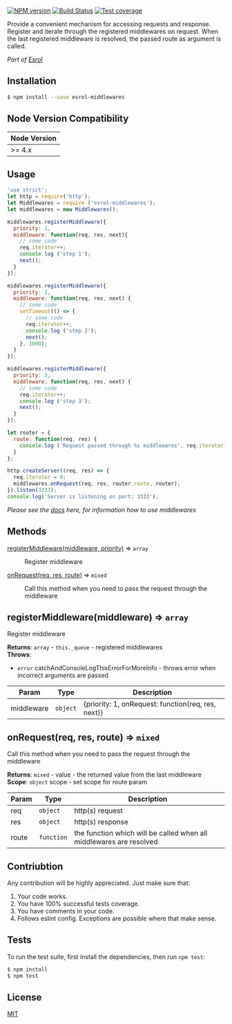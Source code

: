 
[![NPM version][npm-image]][npm-url] 
[![Build Status][travis-image]][travis-url] 
[![Test coverage][coveralls-image]][coveralls-url]

Provide a convenient mechanism for accessing requests and response. Register and iterate through the registered middlewares on request. When the last registered middleware is resolved, the passed route as argument is called.

*Part of [Esrol](https://github.com/esrol/esrol)*

## Installation

```sh
$ npm install --save esrol-middlewares
```
## Node Version Compatibility

| Node Version |
| ---- |
| >= 4.x |

## Usage

```js
'use strict';
let http = require('http');
let Middlewares = require ('esrol-middlewares');
let middlewares = new Middlewares();

middlewares.registerMiddleware({
  priority: 1,
  middleware: function(req, res, next){
    // some code
    req.iterator++;
    console.log ('step 1');
    next();
  }
});

middlewares.registerMiddleware({
  priority: 2,
  middleware: function(req, res, next) {
    // some code
    setTimeout(() => {
      // some code
      req.iterator++;
      console.log ('step 2');
      next();
    }, 1000);
  }
});

middlewares.registerMiddleware({
  priority: 3,
  middleware: function(req, res, next) {
    // some code
    req.iterator++;
    console.log ('step 3');
    next();
  }
});

let router = {
  route: function(req, res) {
    console.log ('Request passed through %s middlewares', req.iterator);
  }
};

http.createServer((req, res) => {
  req.iterator = 0;
  middlewares.onRequest(req, res, router.route, router);
}).listen(3333);
console.log('Server is listening on port: 3333');
```
_Please see the <a href="https://github.com/esrol/esrol-server-app/wiki/Middlewares" target="_blank">docs</a> here, for information how to use middlewares_

## Methods
<dt><a href="#registerMiddleware">registerMiddleware(middleware, priority)</a> ⇒ <code>array</code></dt>
<dd><p>Register middleware</p>
</dd>
<dt><a href="#onRequest">onRequest(req, res, route)</a> ⇒ <code>mixed</code></dt>
<dd><p>Call this method when you need to pass the request
through the middleware</p>
</dd>
</dl>

<a name="registerMiddleware"></a>
## registerMiddleware(middleware) ⇒ <code>array</code>
Register middleware

**Returns**: <code>array</code> - <code>this._queue</code> - registered middlewares  
**Throws**:

- <code>error</code> catchAndConsoleLogThisErrorForMoreInfo - throws error when
incorrect arguments are passed


| Param | Type | Description |
| --- | --- | --- |
| middleware | <code>object</code> | {priority: 1, onRequest: function(req, res, next)} |

<a name="onRequest"></a>
## onRequest(req, res, route) ⇒ <code>mixed</code>
Call this method when you need to pass the request
through the middleware

**Returns**: <code>mixed</code> - value - the returned value from the last middleware  
**Scope**: <code>object</code> scope - set scope for route param  

| Param | Type | Description |
| --- | --- | --- |
| req | <code>object</code> | http(s) request |
| res | <code>object</code> | http(s) response |
| route | <code>function</code> | the function which will be called when all middlewares are resolved |

## Contriubtion

Any contribution will be highly appreciated. Just make sure that:

1. Your code works.  
2. You have 100% successful tests coverage.  
3. You have comments in your code.  
4. Follows eslint config. Exceptions are possible where that make sense.  


## Tests

  To run the test suite, first install the dependencies, then run `npm test`:

```bash
$ npm install
$ npm test
```

## License

[MIT](LICENSE)


[npm-image]: https://badge.fury.io/js/esrol-middlewares.svg
[npm-url]: https://npmjs.org/package/esrol-middlewares
[travis-image]: https://travis-ci.org/esrol/esrol-middlewares.svg?branch=master
[travis-url]: https://travis-ci.org/esrol/esrol-middlewares
[coveralls-image]: https://coveralls.io/repos/esrol/esrol-middlewares/badge.svg
[coveralls-url]: https://coveralls.io/r/esrol/esrol-middlewares

